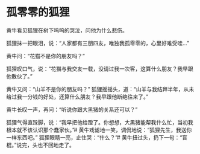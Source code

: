 # 孤零零的狐狸

黄牛看见狐狸在树下呜呜的哭泣，问他为什么悲伤。

狐狸抹一把眼泪，说：“人家都有三朋四友，唯独我孤零零的，心里好难受哇…”

黄牛问：“花猫不是你的朋友吗？”

狐狸叹口气，说：“花猫与我交友一载，没请过我一次客，这算什么朋友？我早跟他散伙了。”

黄牛又问：“山羊不是你的朋友吗？”
  狐狸摇摇头，道：“山羊与我结拜半年，从未给过我一分钱的好处，还算什么朋友？我早跟他断绝往来了。”

黄牛长叹一声，再问：“听说你跟大黑猪的关系还可以？”

狐狸气得直跺脚，说：“我早把他给蹬了。你想想，大黑猪能帮我什么忙，当初我根本就不该认识那个蠢家伙。”# 黄牛戏谑地一笑，调侃地说：“狐狸先生，我送你一样东西吧。”
狐狸眼睛一亮，止住哭：“什么？”# 黄牛扭过头，扔下一句：“盲棍。”说完，头也不回地走了。
  